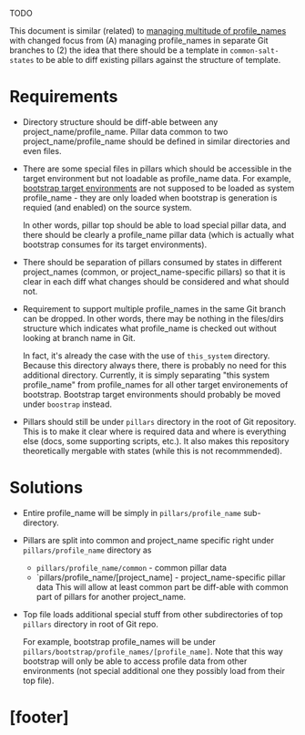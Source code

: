 TODO

This document is similar (related) to [managing multitude of profile_names][1]
with changed focus from (A) managing profile_names in separate Git branches to
(2) the idea that there should be a template in `common-salt-states` to
be able to diff existing pillars against the structure of template.

# Requirements #

*   Directory structure should be diff-able between any project_name/profile_name.
    Pillar data common to two project_name/profile_name should be defined in similar
    directories and even files.

*   There are some special files in pillars which should be accessible
    in the target environment but not loadable as profile_name data.
    For example, [bootstrap target environments][2] are not supposed to be
    loaded as system profile_name - they are only loaded when bootstrap is
    generation is requied (and enabled) on the source system.

    In other words, pillar top should be able to load special pillar
    data, and there should be clearly a profile_name pillar data (which is
    actually what bootstrap consumes for its target environments).

*   There should be separation of pillars consumed by states
    in different project_names (common, or project_name-specific pillars) so
    that it is clear in each diff what changes should be considered
    and what should not.

*   Requirement to support multiple profile_names in the same Git branch
    can be dropped. In other words, there may be nothing in the
    files/dirs structure which indicates what profile_name is checked out
    without looking at branch name in Git.

    In fact, it's already the case with the use of `this_system`
    directory. Because this directory always there, there is probably
    no need for this additional directory. Currently, it is simply
    separating "this system profile_name" from profile_names for all other
    target environements of bootstrap. Bootstrap target environments
    should probably be moved under `boostrap` instead.

*   Pillars should still be under `pillars` directory in the root of
    Git repository. This is to make it clear where is required data
    and where is everything else (docs, some supporting scripts, etc.).
    It also makes this repository theoretically mergable with states
    (while this is not recommmended).

# Solutions #

*   Entire profile_name will be simply in `pillars/profile_name` sub-directory.

*   Pillars are split into common and project_name specific right under
    `pillars/profile_name` directory as
    *   `pillars/profile_name/common` - common pillar data
    *   `pillars/profile_name/[project_name] - project_name-specific pillar data
    This will allow at least common part be diff-able with common
    part of pillars for another project_name.

*   Top file loads additional special stuff from other subdirectories
    of top `pillars` directory in root of Git repo.

    For example, bootstrap profile_names will be under
    `pillars/bootstrap/profile_names/[profile_name]`.
    Note that this way bootstrap will only be able to access profile
    data from other environments (not special additional one they
    possibly load from their top file).

# [footer] #

[1]: docs/todo/managing_multitude_of_profile_names.md
[2]: docs/bootstrap.md

